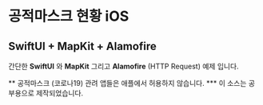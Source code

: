 # 공적마스크 현황 iOS 

## SwiftUI + MapKit + Alamofire

간단한 **SwiftUI** 와 **MapKit** 그리고 **Alamofire** (HTTP Request) 예제 입니다.

** 공적마스크 (코로나19) 관려 앱들은 애플에서 허용하지 않습니다. 
*** 이 소스는 공부용으로 제작되었습니다.
